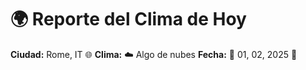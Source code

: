# 🌍 Reporte del Clima de Hoy

**Ciudad:** Rome, IT 🌐
**Clima:** ☁️ Algo de nubes
**Fecha:** 📅 01, 02, 2025 🚀
